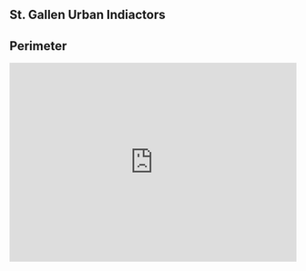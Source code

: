 ## St. Gallen Urban Indiactors

## Perimeter

<iframe src="https://sandbox.dfour.space/M3JDL6/" width="100%" height="350px" frameborder=0></iframe>
